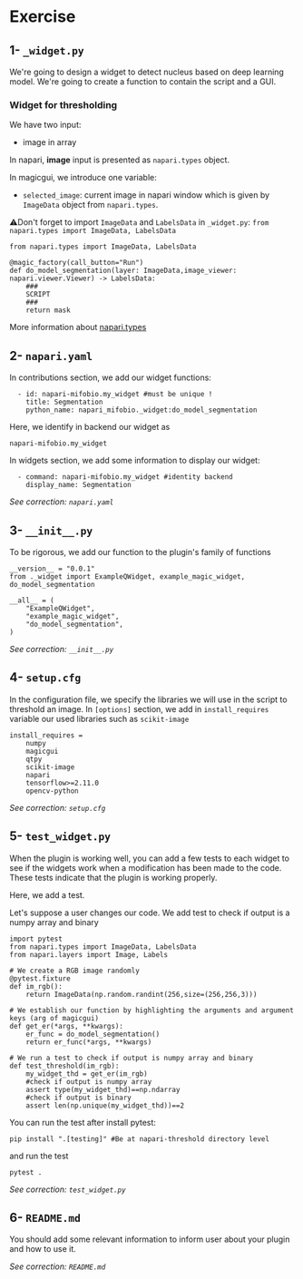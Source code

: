 # Exercise

## 1- `_widget.py`

We're going to design a widget to detect nucleus based on deep learning model.
We're going to create a function to contain the script and a GUI.

### Widget for thresholding

We have two input:
- image in array

In napari, **image** input is presented as `napari.types` object.

In magicgui, we introduce one variable:
- `selected_image`: current image in napari window which is given by `ImageData` object from `napari.types`.

⚠️Don't forget to import `ImageData` and `LabelsData` in `_widget.py`: `from napari.types import ImageData, LabelsData`

```
from napari.types import ImageData, LabelsData

@magic_factory(call_button="Run")
def do_model_segmentation(layer: ImageData,image_viewer: napari.viewer.Viewer) -> LabelsData:
    ###
    SCRIPT
    ###
    return mask
```

More information about [napari.types](https://napari.org/stable/api/napari.types.html)

## 2- `napari.yaml`

In contributions section, we add our widget functions:
```
  - id: napari-mifobio.my_widget #must be unique !
    title: Segmentation
    python_name: napari_mifobio._widget:do_model_segmentation
```
Here, we identify in backend our widget as
```
napari-mifobio.my_widget
```
In widgets section, we add some information to display our widget:
```
  - command: napari-mifobio.my_widget #identity backend
    display_name: Segmentation
```

*See correction: `napari.yaml`*

## 3- `__init__.py`
To be rigorous, we add our function to the plugin's family of functions
```
__version__ = "0.0.1"
from ._widget import ExampleQWidget, example_magic_widget, do_model_segmentation

__all__ = (
    "ExampleQWidget",
    "example_magic_widget",
    "do_model_segmentation",
)
```

*See correction: `__init__.py`*

## 4-  `setup.cfg`
In the configuration file, we specify the libraries we will use in the script to threshold an image. In `[options]` section, we add in `install_requires` variable our used libraries such as `scikit-image`
```
install_requires =
    numpy
    magicgui
    qtpy
    scikit-image
    napari
    tensorflow>=2.11.0
    opencv-python
```

*See correction: `setup.cfg`*

## 5-  `test_widget.py`

When the plugin is working well, you can add a few tests to each widget to see if the widgets work when a modification has been made to the code. These tests indicate that the plugin is working properly.

Here, we add a test.

Let's suppose a user changes our code.
We add test to check if output is a numpy array and binary

```
import pytest
from napari.types import ImageData, LabelsData
from napari.layers import Image, Labels

# We create a RGB image randomly
@pytest.fixture
def im_rgb():
    return ImageData(np.random.randint(256,size=(256,256,3)))

# We establish our function by highlighting the arguments and argument keys (arg of magicgui)
def get_er(*args, **kwargs):
    er_func = do_model_segmentation()
    return er_func(*args, **kwargs)

# We run a test to check if output is numpy array and binary
def test_threshold(im_rgb):
    my_widget_thd = get_er(im_rgb)
    #check if output is numpy array
    assert type(my_widget_thd)==np.ndarray
    #check if output is binary
    assert len(np.unique(my_widget_thd))==2
```

You can run the test after install pytest:
```
pip install ".[testing]" #Be at napari-threshold directory level
```
and run the test
```
pytest .
```

*See correction: `test_widget.py`*

## 6-  `README.md`

You should add some relevant information to inform user about your plugin and how to use it.

*See correction: `README.md`*
